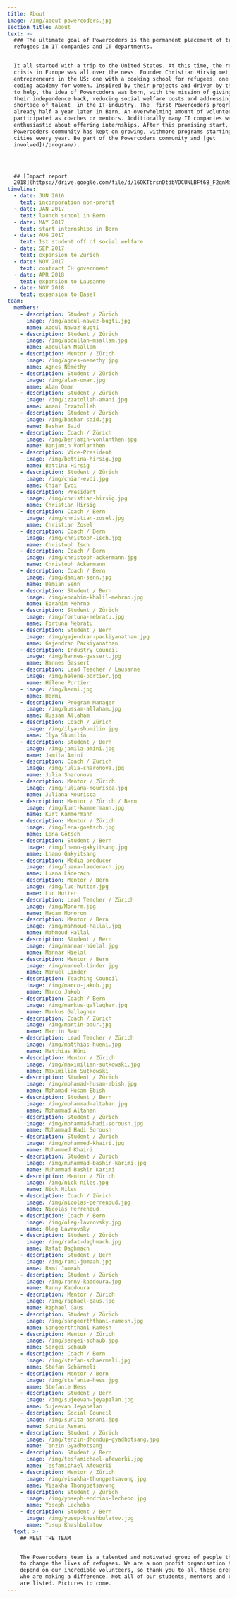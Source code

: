 ```yaml
---
title: About
image: /img/about-powercoders.jpg
section_title: About
text: >-
  ### The ultimate goal of Powercoders is the permanent placement of trained
  refugees in IT companies and IT departments.


  It all started with a trip to the United States. At this time, the refugee
  crisis in Europe was all over the news. Founder Christian Hirsig met two other
  entrepreneurs in the US: one with a cooking school for refugees, one with a
  coding academy for women. Inspired by their projects and driven by the energy
  to help, the idea of Powercoders was born, with the mission of giving people
  their independence back, reducing social welfare costs and addressing the
  shortage of talent  in the IT-industry. The  first Powercoders program started
  already half a year later in Bern. An overwhelming amount of volunteers
  participated as coaches or mentors. Additionally many IT companies were
  enthusiastic about offering internships. After this promising start, the
  Powercoders community has kept on growing, withmore programs starting in new
  cities every year. Be part of the Powercoders community and [get
  involved](/program/).




  ## [Impact report
  2018](https://drive.google.com/file/d/16QKTbrsnDtdbVDCUNLBFt6B_F2qnMdX4/view?usp=sharing)
timeline:
  - date: JUN 2016
    text: incorporation non-profit
  - date: JAN 2017
    text: launch school in Bern
  - date: MAY 2017
    text: start internships in Bern
  - date: AUG 2017
    text: 1st student off of social welfare
  - date: SEP 2017
    text: expansion to Zurich
  - date: NOV 2017
    text: contract CH government
  - date: APR 2018
    text: expansion to Lausanne
  - date: NOV 2018
    text: expansion to Basel
team:
  members:
    - description: Student / Zürich
      image: /img/abdul-nawaz-bugti.jpg
      name: Abdul Nawaz Bugti
    - description: Student / Zürich
      image: /img/abdullah-msallam.jpg
      name: Abdullah Msallam
    - description: Mentor / Zürich
      image: /img/agnes-nemethy.jpg
      name: Agnes Néméthy
    - description: Student / Zürich
      image: /img/alan-omar.jpg
      name: Alan Omar
    - description: Student / Zürich
      image: /img/izzatollah-amani.jpg
      name: Amani Izzatollah
    - description: Student / Zürich
      image: /img/bashar-said.jpg
      name: Bashar Said
    - description: Coach / Zürich
      image: /img/benjamin-vonlanthen.jpg
      name: Benjamin Vonlanthen
    - description: Vice-President
      image: /img/bettina-hirsig.jpg
      name: Bettina Hirsig
    - description: Student / Zürich
      image: /img/chiar-evdi.jpg
      name: Chiar Evdi
    - description: President
      image: /img/christian-hirsig.jpg
      name: Christian Hirsig
    - description: Coach / Bern
      image: /img/christian-zosel.jpg
      name: Christian Zosel
    - description: Coach / Bern
      image: /img/christoph-isch.jpg
      name: Christoph Isch
    - description: Coach / Bern
      image: /img/christoph-ackermann.jpg
      name: Christoph Ackermann
    - description: Coach / Bern
      image: /img/damian-senn.jpg
      name: Damian Senn
    - description: Student / Bern
      image: /img/ebrahim-khalil-mehrno.jpg
      name: Ebrahim Mehrno
    - description: Student / Zürich
      image: /img/fortuna-mebratu.jpg
      name: Fortuna Mebratu
    - description: Student / Bern
      image: /img/gajendran-packiyanathan.jpg
      name: Gajendran Packiyanathan
    - description: Industry Council
      image: /img/hannes-gassert.jpg
      name: Hannes Gassert
    - description: Lead Teacher / Lausanne
      image: /img/helene-portier.jpg
      name: Hélène Portier
    - image: /img/hermi.jpg
      name: Hermi
    - description: Program Manager
      image: /img/hussam-allaham.jpg
      name: Hussam Allaham
    - description: Coach / Zürich
      image: /img/ilya-shumilin.jpg
      name: Ilya Shumilin
    - description: Student / Bern
      image: /img/jamila-amini.jpg
      name: Jamila Amini
    - description: Coach / Zürich
      image: /img/julia-sharonova.jpg
      name: Julia Sharonova
    - description: Mentor / Zürich
      image: /img/juliana-mourisca.jpg
      name: Juliana Mourisca
    - description: Mentor / Zürich / Bern
      image: /img/kurt-kammermann.jpg
      name: Kurt Kammermann
    - description: Mentor / Zürich
      image: /img/lena-goetsch.jpg
      name: Lena Götsch
    - description: Student / Bern
      image: /img/lhamo-gakyitsang.jpg
      name: Lhamo Gakyitsang
    - description: Media producer
      image: /img/luana-laederach.jpg
      name: Luana Läderach
    - description: Mentor / Bern
      image: /img/luc-hutter.jpg
      name: Luc Hutter
    - description: Lead Teacher / Zürich
      image: /img/Monorm.jpg
      name: Madam Monorom
    - description: Mentor / Bern
      image: /img/mahmoud-hallal.jpg
      name: Mahmoud Hallal
    - description: Student / Bern
      image: /img/mannar-hielal.jpg
      name: Mannar Hielal
    - description: Mentor / Bern
      image: /img/manuel-linder.jpg
      name: Manuel Linder
    - description: Teaching Council
      image: /img/marco-jakob.jpg
      name: Marco Jakob
    - description: Coach / Bern
      image: /img/markus-gallagher.jpg
      name: Markus Gallagher
    - description: Coach / Zürich
      image: /img/martin-baur.jpg
      name: Martin Baur
    - description: Lead Teacher / Zürich
      image: /img/matthias-hueni.jpg
      name: Matthias Hüni
    - description: Mentor / Zürich
      image: /img/maximilian-sutkowski.jpg
      name: Maximilian Sutkowski
    - description: Student / Zürich
      image: /img/mohamad-husam-ebish.jpg
      name: Mohamad Husam Ebish
    - description: Student / Bern
      image: /img/mohammad-altahan.jpg
      name: Mohammad Altahan
    - description: Student / Zürich
      image: /img/mohammad-hadi-soroush.jpg
      name: Mohammad Hadi Soroush
    - description: Student / Zürich
      image: /img/mohammed-khairi.jpg
      name: Mohammed Khairi
    - description: Student / Zürich
      image: /img/muhammad-bashir-karimi.jpg
      name: Muhammad Bashir Karimi
    - description: Mentor / Zürich
      image: /img/nick-niles.jpg
      name: Nick Niles
    - description: Coach / Zürich
      image: /img/nicolas-perrenoud.jpg
      name: Nicolas Perrenoud
    - description: Coach / Bern
      image: /img/oleg-lavrovsky.jpg
      name: Oleg Lavrovsky
    - description: Student / Zürich
      image: /img/rafat-daghmach.jpg
      name: Rafat Daghmach
    - description: Student / Bern
      image: /img/rami-jumaah.jpg
      name: Rami Jumaah
    - description: Student / Zürich
      image: /img/ranny-kaddoura.jpg
      name: Ranny Kaddoura
    - description: Mentor / Zürich
      image: /img/raphael-gaus.jpg
      name: Raphael Gaus
    - description: Student / Zürich
      image: /img/sangeerththani-ramesh.jpg
      name: Sangeerththani Ramesh
    - description: Mentor / Zürich
      image: /img/sergei-schaub.jpg
      name: Sergei Schaub
    - description: Coach / Bern
      image: /img/stefan-schaermeli.jpg
      name: Stefan Schärmeli
    - description: Mentor / Bern
      image: /img/stefanie-hess.jpg
      name: Stefanie Hess
    - description: Student / Bern
      image: /img/sujeevan-jeyapalan.jpg
      name: Sujeevan Jeyapalan
    - description: Social Council
      image: /img/sunita-asnani.jpg
      name: Sunita Asnani
    - description: Student / Zürich
      image: /img/tenzin-dhondup-gyadhotsang.jpg
      name: Tenzin Gyadhotsang
    - description: Student / Bern
      image: /img/tesfamichael-afewerki.jpg
      name: Tesfamichael Afewerki
    - description: Mentor / Zürich
      image: /img/visakha-thongpetsavong.jpg
      name: Visakha Thongpetsavong
    - description: Student / Zürich
      image: /img/yoseph-endrias-lechebo.jpg
      name: Yoseph Lechebo
    - description: Student / Bern
      image: /img/yusup-khashbulatov.jpg
      name: Yusup Khashbulatov
  text: >-
    ## MEET THE TEAM


    The Powercoders team is a talented and motivated group of people that work
    to change the lives of refugees. We are a non profit organisation that
    depend on our incredible volunteers, so thank you to all these great people
    who are making a difference. Not all of our students, mentors and coaches
    are listed. Pictures to come.
---
```


